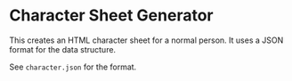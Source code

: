 # Character Sheet Generator

This creates an HTML character sheet for a normal person. It uses a JSON format for the data structure.

See `character.json` for the format.